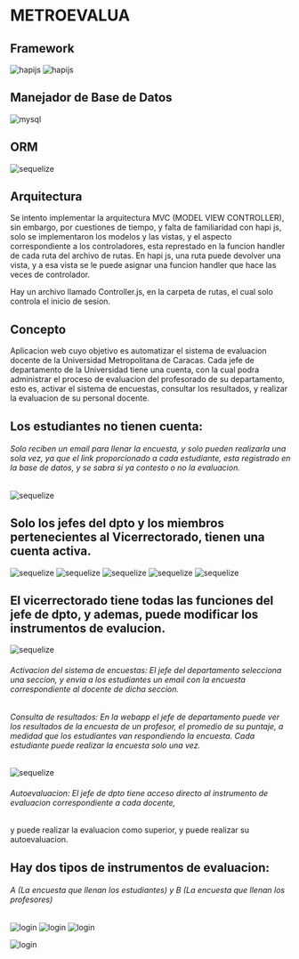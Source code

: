 # METROEVALUA

## Framework
![hapijs](https://camo.githubusercontent.com/16f4a37b7e2086b6e44dcb0cdfaf9e41f5738278/68747470733a2f2f7261772e6769746875622e636f6d2f686170696a732f686170692f6d61737465722f696d616765732f686170692e706e67)
![hapijs](https://pbs.twimg.com/profile_images/495211744633950209/CvjNepWX.png)
## Manejador de Base de Datos

![mysql](https://upload.wikimedia.org/wikipedia/en/thumb/6/62/MySQL.svg/1200px-MySQL.svg.png)


## ORM

![sequelize](https://i.blogs.es/91493f/sequelize/650_1200.png)

## Arquitectura

Se intento implementar la arquitectura MVC (MODEL VIEW CONTROLLER), sin embargo, por cuestiones de tiempo, y falta de familiaridad con hapi js, solo se implementaron los modelos y las vistas, y el aspecto correspondiente a los controladores, esta represtado en la funcion handler de cada ruta del archivo de rutas. En hapi js, una ruta puede devolver una vista, y a esa vista se le puede asignar una funcion handler que hace las veces de controlador. 

Hay un archivo llamado Controller.js, en la carpeta de rutas, el cual solo controla el inicio de sesion.

## Concepto

Aplicacion web cuyo objetivo es automatizar el sistema de evaluacion docente de la Universidad Metropolitana de Caracas. 
Cada jefe de departamento de la Universidad tiene una cuenta, con la cual podra administrar el proceso de evaluacion del profesorado de su departamento, esto es, activar el sistema de encuestas, consultar los resultados, y realizar la evaluacion de su personal docente.

## Los estudiantes no tienen cuenta:
###### Solo reciben un email para llenar la encuesta, y solo pueden realizarla una sola vez, ya que el link proporcionado a cada estudiante, esta registrado en la base de datos, y se sabra si ya contesto o no la evaluacion.
![sequelize](https://loveforwriting674.files.wordpress.com/2017/07/metroevalua-autoevaluaciones.png)
## Solo los jefes del dpto y los miembros pertenecientes al Vicerrectorado, tienen una cuenta activa.

![sequelize](https://loveforwriting674.files.wordpress.com/2017/07/metroevalua-sesion-jefe-dpto.png)
![sequelize](https://loveforwriting674.files.wordpress.com/2017/07/metroevalua-materias.png)
![sequelize](https://loveforwriting674.files.wordpress.com/2017/07/metroevalua-secciones.png)
![sequelize](https://loveforwriting674.files.wordpress.com/2017/07/metroevalua-profesores.png)
![sequelize](https://loveforwriting674.files.wordpress.com/2017/07/metro-evalua-estudiantes.png)

## El vicerrectorado tiene todas las funciones del jefe de dpto, y ademas, puede modificar los instrumentos de evalucion.

![sequelize](https://loveforwriting674.files.wordpress.com/2017/07/metroevalua-vicerrectorado.png)

###### Activacion del sistema de encuestas: El jefe del departamento selecciona una seccion, y envia a los estudiantes un email con la encuesta correspondiente al docente de dicha seccion.

###### Consulta de resultados: En la webapp el jefe de departamento puede ver los resultados de la encuesta de un profesor, el promedio de su puntaje, a medidad que los estudiantes van respondiendo la encuesta. Cada estudiante puede realizar la encuesta solo una vez.

![sequelize](https://loveforwriting674.files.wordpress.com/2017/07/metroevalua-resultados.png)

###### Autoevaluacion: El jefe de dpto tiene acceso directo al instrumento de evaluacion correspondiente a cada docente,
y puede realizar la evaluacion como superior, y puede realizar su autoevaluacion.



## Hay dos tipos de instrumentos de evaluacion:

###### A (La encuesta que llenan los estudiantes) y B (La encuesta que llenan los profesores) 
![login](https://loveforwriting674.files.wordpress.com/2017/07/metroevalua-encuesta-completa.png)
![login](https://loveforwriting674.files.wordpress.com/2017/07/metro-evalua-encuesta.png)
![login](https://loveforwriting674.files.wordpress.com/2017/07/metroevalua-encuesta2.png)

![login](https://loveforwriting674.files.wordpress.com/2017/07/metroevalua-login.png)
